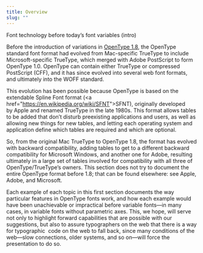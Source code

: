 ```yaml
---
title: Overview
slug: ""
---
```



Font technology before today’s font variables (intro)

Before the introduction of variations in <a href=&quot;https://docs.microsoft.com/en-us/typography/opentype/spec/#opentype-specification-version-180&quot;>OpenType 1.8</a>, the OpenType standard font format had evolved from Mac-specific TrueType to include Microsoft-specific TrueType, which merged with Adobe PostScript to form OpenType 1.0. OpenType can contain either TrueType or compressed PostScript (CFF), and it has since evolved into several web font formats, and ultimately into the WOFF standard. 

This evolution has been possible because OpenType is based on the extendable Spline Font format (<a href=&quot;<a href="https://www.google.com/url?q=https://en.wikipedia.org/wiki/SFNT&amp;sa=D&amp;ust=1543625112174000">https://en.wikipedia.org/wiki/SFNT</a>&quot;>SFNT</a>), originally developed by Apple and renamed TrueType in the late 1980s. This format allows tables to be added that don’t disturb preexisting applications and users, as well as allowing new things for new tables, and letting each operating system and application define which tables are required and which are optional.

So, from the original Mac TrueType to OpenType 1.8, the format has evolved with backward compatibility, adding tables to get to a different backward compatibility for Microsoft Windows, and another one for Adobe, resulting ultimately in a large set of tables involved for compatibility with all three of OpenType/TrueType’s owners. This section does not try to document the entire OpenType format before 1.8; that can be found elsewhere: see Apple, Adobe, and Microsoft.

Each example of each topic in this first section documents the way particular features in OpenType fonts work, and how each example would have been unachievable or impractical before variable fonts—in many cases, in variable fonts without parametric axes. This, we hope, will serve not only to highlight forward capabilities that are possible with our suggestions, but also to assure typographers on the web that there is a way for typographic  code on the web to fall back, since many conditions of the web—slow connections, older systems, and so on—will force the presentation to do so.